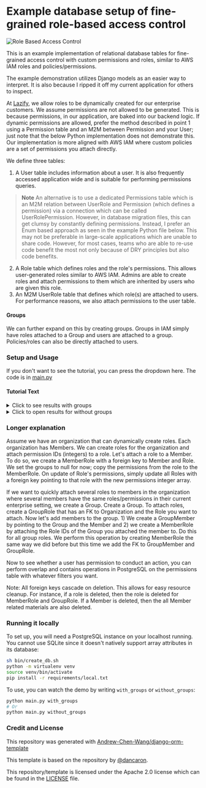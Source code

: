 # Example database setup of fine-grained role-based access control

![Role Based Access Control](https://user-images.githubusercontent.com/60190294/217440446-80a80c1b-c657-42ef-91a0-95acf02fb8cd.png)

This is an example implementation of relational database tables for
fine-grained access control with custom permissions and roles, similar to AWS IAM
roles and policies/permissions.

The example demonstration utilizes Django models as an easier way to interpret.
It is also because I ripped it off my current application for others to inspect.

At [Lazify](https://lazify.ai), we allow roles to be dynamically created for
our enterprise customers. We assume permissions are not allowed to be generated.
This is because permissions, in our application, are baked into our backend logic.
If dynamic permissions are allowed, prefer the method described in point 1 using
a Permission table and an M2M between Permission and your User; just
note that the below Python implementation does not demonstrate this. Our implementation
is more aligned with AWS IAM where custom policies are a set of permissions you
attach directly.

We define three tables:
1. A User table includes information about a user. It is also frequently
accessed application wide and is suitable for performing permissions queries.

> **Note** An alternative is to use a dedicated Permissions table which is an M2M
> relation between UserRole and Permission (which defines a permission) via a connection
> which can be called UserRolePermission. However, in database migration files,
> this can get clumsy by constantly defining permissions. Instead, I prefer
> an Enum based approach as seen in the example Python file below. This may
> not be preferable in large-scale applications which are unable to share
> code. However, for most cases, teams who are able to re-use code benefit
> the most not only because of DRY principles but also code benefits.

2. A Role table which defines roles and the role's permissions. This allows
user-generated roles similar to AWS IAM. Admins are able to create roles and
attach permissions to them which are inherited by users who are given this role.
3. An M2M UserRole table that defines which role(s) are attached to users. For
performance reasons, we also attach permissions to the user table.

#### Groups

We can further expand on this by creating groups. Groups in IAM simply have roles
attached to a Group and users are attached to a group. Policies/roles can also be
directly attached to users.

### Setup and Usage

If you don't want to see the tutorial, you can press the dropdown here.
The code is in [main.py](./main.py)

#### Tutorial Text

<details>
<summary>Click to see results with groups</summary>

```
❯ python main.py with_groups                                                 ─╯
ERROR:  database "testorm" already exists
ERROR:  role "testorm" already exists
GRANT
ERROR:  database "testorm" already exists
ERROR:  role "testorm" already exists
GRANT
(0.006)
            SELECT
                c.relname,
                CASE
                    WHEN c.relispartition THEN 'p'
                    WHEN c.relkind IN ('m', 'v') THEN 'v'
                    ELSE 't'
                END
            FROM pg_catalog.pg_class c
            LEFT JOIN pg_catalog.pg_namespace n ON n.oid = c.relnamespace
            WHERE c.relkind IN ('f', 'm', 'p', 'r', 'v')
                AND n.nspname NOT IN ('pg_catalog', 'pg_toast')
                AND pg_catalog.pg_table_is_visible(c.oid)
        ; args=None; alias=default
(0.001) SELECT "django_migrations"."id", "django_migrations"."app", "django_migrations"."name", "django_migrations"."applied" FROM "django_migrations"; args=(); alias=default
Migrations for 'app':
  app/migrations/0001_initial.py
    - Create model Group
    - Create model GroupRole
    - Create model GroupUser
    - Create model Role
    - Create model User
    - Create model UserRole
    - Add field user to groupuser
    - Add field role to grouprole
(0.005)
            SELECT
                c.relname,
                CASE
                    WHEN c.relispartition THEN 'p'
                    WHEN c.relkind IN ('m', 'v') THEN 'v'
                    ELSE 't'
                END
            FROM pg_catalog.pg_class c
            LEFT JOIN pg_catalog.pg_namespace n ON n.oid = c.relnamespace
            WHERE c.relkind IN ('f', 'm', 'p', 'r', 'v')
                AND n.nspname NOT IN ('pg_catalog', 'pg_toast')
                AND pg_catalog.pg_table_is_visible(c.oid)
        ; args=None; alias=default
(0.000) SELECT "django_migrations"."id", "django_migrations"."app", "django_migrations"."name", "django_migrations"."applied" FROM "django_migrations"; args=(); alias=default
(0.001)
            SELECT
                c.relname,
                CASE
                    WHEN c.relispartition THEN 'p'
                    WHEN c.relkind IN ('m', 'v') THEN 'v'
                    ELSE 't'
                END
            FROM pg_catalog.pg_class c
            LEFT JOIN pg_catalog.pg_namespace n ON n.oid = c.relnamespace
            WHERE c.relkind IN ('f', 'm', 'p', 'r', 'v')
                AND n.nspname NOT IN ('pg_catalog', 'pg_toast')
                AND pg_catalog.pg_table_is_visible(c.oid)
        ; args=None; alias=default
(0.001) SELECT "django_migrations"."id", "django_migrations"."app", "django_migrations"."name", "django_migrations"."applied" FROM "django_migrations"; args=(); alias=default
Operations to perform:
  Apply all migrations: app
Running migrations:
  No migrations to apply.
(0.002)
            SELECT
                c.relname,
                CASE
                    WHEN c.relispartition THEN 'p'
                    WHEN c.relkind IN ('m', 'v') THEN 'v'
                    ELSE 't'
                END
            FROM pg_catalog.pg_class c
            LEFT JOIN pg_catalog.pg_namespace n ON n.oid = c.relnamespace
            WHERE c.relkind IN ('f', 'm', 'p', 'r', 'v')
                AND n.nspname NOT IN ('pg_catalog', 'pg_toast')
                AND pg_catalog.pg_table_is_visible(c.oid)
        ; args=None; alias=default
(0.001)
            SELECT
                c.relname,
                CASE
                    WHEN c.relispartition THEN 'p'
                    WHEN c.relkind IN ('m', 'v') THEN 'v'
                    ELSE 't'
                END
            FROM pg_catalog.pg_class c
            LEFT JOIN pg_catalog.pg_namespace n ON n.oid = c.relnamespace
            WHERE c.relkind IN ('f', 'm', 'p', 'r', 'v')
                AND n.nspname NOT IN ('pg_catalog', 'pg_toast')
                AND pg_catalog.pg_table_is_visible(c.oid)
        ; args=None; alias=default
(0.000) SELECT "django_migrations"."id", "django_migrations"."app", "django_migrations"."name", "django_migrations"."applied" FROM "django_migrations"; args=(); alias=default
Create User
(0.026) INSERT INTO "app_user" ("name") VALUES ('User 1') RETURNING "app_user"."id"; args=('User 1',); alias=default
Creating Group 1
(0.001) INSERT INTO "app_group" ("name") VALUES ('Group 1') RETURNING "app_group"."id"; args=('Group 1',); alias=default
Creating four roles:
Role 1: Can Read, Can Create
Role 2 (has Can Create like Role 1): Can Create, Can Update
Role 3 (completely disjoint from other two roles): Can Delete
Role 4 (completely disjoint from other two roles): Can Rule the World
(0.001) INSERT INTO "app_role" ("name", "permissions") VALUES ('Role 1', ARRAY[1,2]::integer[]) RETURNING "app_role"."id"; args=('Role 1', [1, 2]); alias=default
(0.001) INSERT INTO "app_role" ("name", "permissions") VALUES ('Role 2', ARRAY[2,3]::integer[]) RETURNING "app_role"."id"; args=('Role 2', [2, 3]); alias=default
(0.001) INSERT INTO "app_role" ("name", "permissions") VALUES ('Role 3', ARRAY[4]::integer[]) RETURNING "app_role"."id"; args=('Role 3', [4]); alias=default
(0.001) INSERT INTO "app_role" ("name", "permissions") VALUES ('Role 4', ARRAY[5]::integer[]) RETURNING "app_role"."id"; args=('Role 4', [5]); alias=default
Attaching Role 1, 2, and 3 to the user
(0.003) INSERT INTO "app_userrole" ("user_id", "role_id", "group_role_id", "group_user_id", "permissions") VALUES (7, 25, NULL, NULL, ARRAY[1,2]::integer[]) RETURNING "app_userrole"."id"; args=(7, 25, None, None, [1, 2]); alias=default
(0.001) INSERT INTO "app_userrole" ("user_id", "role_id", "group_role_id", "group_user_id", "permissions") VALUES (7, 26, NULL, NULL, ARRAY[2,3]::integer[]) RETURNING "app_userrole"."id"; args=(7, 26, None, None, [2, 3]); alias=default
(0.001) INSERT INTO "app_userrole" ("user_id", "role_id", "group_role_id", "group_user_id", "permissions") VALUES (7, 27, NULL, NULL, ARRAY[4]::integer[]) RETURNING "app_userrole"."id"; args=(7, 27, None, None, [4]); alias=default
Attaching Role 2, 3, and 4 to the group
(0.028) INSERT INTO "app_grouprole" ("role_id", "group_id") VALUES (26, 4) RETURNING "app_grouprole"."id"; args=(26, 4); alias=default
(0.002) INSERT INTO "app_grouprole" ("role_id", "group_id") VALUES (27, 4) RETURNING "app_grouprole"."id"; args=(27, 4); alias=default
(0.001) INSERT INTO "app_grouprole" ("role_id", "group_id") VALUES (28, 4) RETURNING "app_grouprole"."id"; args=(28, 4); alias=default
----------------------------------------

Let's get user 1's permissions (in Python, I've converted it into a set)
(0.001) SELECT "app_userrole"."permissions" FROM "app_userrole" WHERE "app_userrole"."user_id" = 7; args=(7,); alias=default
{1, 2, 3, 4}
In Python, we use an IntEnum to represent permissions so that we can get a textual representation of a permission while storing small integers in the database
----------------------------------------

Let's attach User 1 to Group 1
(0.002) INSERT INTO "app_groupuser" ("user_id", "group_id") VALUES (7, 4) RETURNING "app_groupuser"."id"; args=(7, 4); alias=default
We also need to attach the group's roles to the user
Get group roles
(0.002) SELECT "app_grouprole"."id", "app_grouprole"."role_id", "app_role"."permissions" FROM "app_grouprole" INNER JOIN "app_role" ON ("app_grouprole"."role_id" = "app_role"."id") WHERE "app_grouprole"."group_id" = 4; args=(4,); alias=default
Attach group roles to the user via the UserRole table. Note that we attach the group role id to the user role. This allows for a cascading deletion effect if a group role is deleted.
(0.001) INSERT INTO "app_userrole" ("user_id", "role_id", "group_role_id", "group_user_id", "permissions") VALUES (7, 26, 10, 4, ARRAY[2,3]::integer[]), (7, 27, 11, 4, ARRAY[4]::integer[]), (7, 28, 12, 4, ARRAY[5]::integer[]) RETURNING "app_userrole"."id"; args=(7, 26, 10, 4, [2, 3], 7, 27, 11, 4, [4], 7, 28, 12, 4, [5]); alias=default
----------------------------------------

Let's get user 1's permissions (in Python, I've converted it into a set)
(0.001) SELECT "app_userrole"."permissions" FROM "app_userrole" WHERE "app_userrole"."user_id" = 7; args=(7,); alias=default
{1, 2, 3, 4, 5}
Let's perform a query to see whether a permission (Can Read) exists for a user
(0.027) SELECT 1 AS "a" FROM "app_userrole" WHERE ("app_userrole"."permissions" && (ARRAY[1])::integer[] AND "app_userrole"."user_id" = 7) LIMIT 1; args=(1, 1, 7); alias=default
User has permission: True
Let's do it for multiple permissions now
(0.001) SELECT 1 AS "a" FROM "app_userrole" WHERE ("app_userrole"."permissions" && (ARRAY[1, 2])::integer[] AND "app_userrole"."user_id" = 7) LIMIT 1; args=(1, 1, 2, 7); alias=default
User has permissions: True
What if we want to see if the user has two permissions? Use contains instead of overlap
(0.001) SELECT 1 AS "a" FROM "app_userrole" WHERE ("app_userrole"."permissions" @> (ARRAY[1, 2])::integer[] AND "app_userrole"."user_id" = 7) LIMIT 1; args=(1, 1, 2, 7); alias=default
User has permissions: True
(0.001) SELECT 1 AS "a" FROM "app_userrole" WHERE ("app_userrole"."permissions" @> (ARRAY[5, 2])::integer[] AND "app_userrole"."user_id" = 7) LIMIT 1; args=(1, 5, 2, 7); alias=default
User has permissions: False
Let's remove a disjoint Role 3 from user
(0.001) DELETE FROM "app_userrole" WHERE ("app_userrole"."group_role_id" IS NULL AND "app_userrole"."role_id" = 27 AND "app_userrole"."user_id" = 7); args=(27, 7); alias=default
Let's see if the user still has the permission
(0.001) SELECT 1 AS "a" FROM "app_userrole" WHERE ("app_userrole"."permissions" && (ARRAY[4])::integer[] AND "app_userrole"."user_id" = 7) LIMIT 1; args=(1, 4, 7); alias=default
User has permission: True
The reason the user still has permission is because the group the user is attached to has the permission. Take note of the SQL DELETE query performed. It explicitly states that the group_id is NULL. This is to ensure the group role that was attached wasn't deleted.
Let's delete the group role and see what happens
(0.001) SELECT "app_grouprole"."id", "app_grouprole"."role_id", "app_grouprole"."group_id" FROM "app_grouprole" WHERE ("app_grouprole"."group_id" = 4 AND "app_grouprole"."role_id" = 27); args=(4, 27); alias=default
(0.001) DELETE FROM "app_userrole" WHERE "app_userrole"."group_role_id" IN (11); args=(11,); alias=default
(0.001) DELETE FROM "app_grouprole" WHERE "app_grouprole"."id" IN (11); args=(11,); alias=default
Let's see if the user still has the permission
(0.001) SELECT 1 AS "a" FROM "app_userrole" WHERE ("app_userrole"."permissions" && (ARRAY[4])::integer[] AND "app_userrole"."user_id" = 7) LIMIT 1; args=(1, 4, 7); alias=default
User has permission: False
The reason the user no longer has permission is because the group role was deleted. The user role was also deleted because the group role was deleted via a database CASCADE.
Let's delete the group and see what happens
(0.001) SELECT "app_group"."id", "app_group"."name" FROM "app_group" WHERE "app_group"."id" = 4; args=(4,); alias=default
(0.001) SELECT "app_grouprole"."id" FROM "app_grouprole" WHERE "app_grouprole"."group_id" IN (4); args=(4,); alias=default
(0.000) SELECT "app_groupuser"."id" FROM "app_groupuser" WHERE "app_groupuser"."group_id" IN (4); args=(4,); alias=default
(0.001) DELETE FROM "app_userrole" WHERE "app_userrole"."group_role_id" IN (10, 12); args=(10, 12); alias=default
(0.001) DELETE FROM "app_userrole" WHERE "app_userrole"."group_user_id" IN (4); args=(4,); alias=default
(0.001) DELETE FROM "app_grouprole" WHERE "app_grouprole"."id" IN (12, 10); args=(12, 10); alias=default
(0.001) DELETE FROM "app_groupuser" WHERE "app_groupuser"."id" IN (4); args=(4,); alias=default
(0.001) DELETE FROM "app_group" WHERE "app_group"."id" IN (4); args=(4,); alias=default
Let's see if the user still has Role 2's permission
(0.026) SELECT 1 AS "a" FROM "app_userrole" WHERE ("app_userrole"."permissions" && (ARRAY[2, 3])::integer[] AND "app_userrole"."user_id" = 7) LIMIT 1; args=(1, 2, 3, 7); alias=default
Since we directly attached Role 2 to the user, the role and its permissionsare still attached to the user
----------------------------------------

Thanks for going through this tutorial
```

</details>

<details>
<summary>Click to open results for without groups</summary>

```
❯ python main.py without_groups                                              ─╯
ERROR:  database "testorm" already exists
ERROR:  role "testorm" already exists
GRANT
ERROR:  database "testorm" already exists
ERROR:  role "testorm" already exists
GRANT
(0.005)
            SELECT
                c.relname,
                CASE
                    WHEN c.relispartition THEN 'p'
                    WHEN c.relkind IN ('m', 'v') THEN 'v'
                    ELSE 't'
                END
            FROM pg_catalog.pg_class c
            LEFT JOIN pg_catalog.pg_namespace n ON n.oid = c.relnamespace
            WHERE c.relkind IN ('f', 'm', 'p', 'r', 'v')
                AND n.nspname NOT IN ('pg_catalog', 'pg_toast')
                AND pg_catalog.pg_table_is_visible(c.oid)
        ; args=None; alias=default
(0.001) SELECT "django_migrations"."id", "django_migrations"."app", "django_migrations"."name", "django_migrations"."applied" FROM "django_migrations"; args=(); alias=default
Migrations for 'app':
  app/migrations/0001_initial.py
    - Create model Role
    - Create model User
    - Create model UserRole
(0.002)
            SELECT
                c.relname,
                CASE
                    WHEN c.relispartition THEN 'p'
                    WHEN c.relkind IN ('m', 'v') THEN 'v'
                    ELSE 't'
                END
            FROM pg_catalog.pg_class c
            LEFT JOIN pg_catalog.pg_namespace n ON n.oid = c.relnamespace
            WHERE c.relkind IN ('f', 'm', 'p', 'r', 'v')
                AND n.nspname NOT IN ('pg_catalog', 'pg_toast')
                AND pg_catalog.pg_table_is_visible(c.oid)
        ; args=None; alias=default
(0.001) SELECT "django_migrations"."id", "django_migrations"."app", "django_migrations"."name", "django_migrations"."applied" FROM "django_migrations"; args=(); alias=default
(0.001)
            SELECT
                c.relname,
                CASE
                    WHEN c.relispartition THEN 'p'
                    WHEN c.relkind IN ('m', 'v') THEN 'v'
                    ELSE 't'
                END
            FROM pg_catalog.pg_class c
            LEFT JOIN pg_catalog.pg_namespace n ON n.oid = c.relnamespace
            WHERE c.relkind IN ('f', 'm', 'p', 'r', 'v')
                AND n.nspname NOT IN ('pg_catalog', 'pg_toast')
                AND pg_catalog.pg_table_is_visible(c.oid)
        ; args=None; alias=default
(0.001) SELECT "django_migrations"."id", "django_migrations"."app", "django_migrations"."name", "django_migrations"."applied" FROM "django_migrations"; args=(); alias=default
Operations to perform:
  Apply all migrations: app
Running migrations:
  No migrations to apply.
(0.022)
            SELECT
                c.relname,
                CASE
                    WHEN c.relispartition THEN 'p'
                    WHEN c.relkind IN ('m', 'v') THEN 'v'
                    ELSE 't'
                END
            FROM pg_catalog.pg_class c
            LEFT JOIN pg_catalog.pg_namespace n ON n.oid = c.relnamespace
            WHERE c.relkind IN ('f', 'm', 'p', 'r', 'v')
                AND n.nspname NOT IN ('pg_catalog', 'pg_toast')
                AND pg_catalog.pg_table_is_visible(c.oid)
        ; args=None; alias=default
(0.001)
            SELECT
                c.relname,
                CASE
                    WHEN c.relispartition THEN 'p'
                    WHEN c.relkind IN ('m', 'v') THEN 'v'
                    ELSE 't'
                END
            FROM pg_catalog.pg_class c
            LEFT JOIN pg_catalog.pg_namespace n ON n.oid = c.relnamespace
            WHERE c.relkind IN ('f', 'm', 'p', 'r', 'v')
                AND n.nspname NOT IN ('pg_catalog', 'pg_toast')
                AND pg_catalog.pg_table_is_visible(c.oid)
        ; args=None; alias=default
(0.001) SELECT "django_migrations"."id", "django_migrations"."app", "django_migrations"."name", "django_migrations"."applied" FROM "django_migrations"; args=(); alias=default
Create User
(0.002) INSERT INTO "app_user" ("name") VALUES ('User 1') RETURNING "app_user"."id"; args=('User 1',); alias=default
Creating four roles:
Role 1: Can Read, Can Create
Role 2 (has Can Create like Role 1): Can Create, Can Update
Role 3 (completely disjoint from other two roles): Can Delete
Role 4 (completely disjoint from other two roles): Can Rule the World
(0.001) INSERT INTO "app_role" ("name", "permissions") VALUES ('Role 1', ARRAY[1,2]::integer[]) RETURNING "app_role"."id"; args=('Role 1', [1, 2]); alias=default
(0.001) INSERT INTO "app_role" ("name", "permissions") VALUES ('Role 2', ARRAY[2,3]::integer[]) RETURNING "app_role"."id"; args=('Role 2', [2, 3]); alias=default
(0.001) INSERT INTO "app_role" ("name", "permissions") VALUES ('Role 3', ARRAY[4]::integer[]) RETURNING "app_role"."id"; args=('Role 3', [4]); alias=default
(0.001) INSERT INTO "app_role" ("name", "permissions") VALUES ('Role 4', ARRAY[5]::integer[]) RETURNING "app_role"."id"; args=('Role 4', [5]); alias=default
Attaching Role 1, 2, and 3 to the user
(0.003) INSERT INTO "app_userrole" ("user_id", "role_id", "permissions") VALUES (6, 21, ARRAY[1,2]::integer[]) RETURNING "app_userrole"."id"; args=(6, 21, [1, 2]); alias=default
(0.001) INSERT INTO "app_userrole" ("user_id", "role_id", "permissions") VALUES (6, 22, ARRAY[2,3]::integer[]) RETURNING "app_userrole"."id"; args=(6, 22, [2, 3]); alias=default
(0.001) INSERT INTO "app_userrole" ("user_id", "role_id", "permissions") VALUES (6, 23, ARRAY[4]::integer[]) RETURNING "app_userrole"."id"; args=(6, 23, [4]); alias=default
Let's see if the user has Role 4 (disjoint from other roles) permissions
(0.024) SELECT 1 AS "a" FROM "app_userrole" WHERE ("app_userrole"."permissions" && (ARRAY[5])::integer[] AND "app_userrole"."user_id" = 6) LIMIT 1; args=(1, 5, 6); alias=default
User has permission: False
Let's see if the user has one of the permissions from Role 1 that no other role has (Can Read)
(0.001) SELECT 1 AS "a" FROM "app_userrole" WHERE ("app_userrole"."permissions" && (ARRAY[1])::integer[] AND "app_userrole"."user_id" = 6) LIMIT 1; args=(1, 1, 6); alias=default
User has permission: True
What if we want to see if the user has two permissions? Use contains instead of overlap
(0.001) SELECT 1 AS "a" FROM "app_userrole" WHERE ("app_userrole"."permissions" @> (ARRAY[1, 2])::integer[] AND "app_userrole"."user_id" = 6) LIMIT 1; args=(1, 1, 2, 6); alias=default
User has permissions: True
(0.000) SELECT 1 AS "a" FROM "app_userrole" WHERE ("app_userrole"."permissions" @> (ARRAY[5, 2])::integer[] AND "app_userrole"."user_id" = 6) LIMIT 1; args=(1, 5, 2, 6); alias=default
User has permissions: False
Let's see if the user has one of the permissions from Role 1 and 2 (Can Create)
(0.000) SELECT 1 AS "a" FROM "app_userrole" WHERE ("app_userrole"."permissions" && (ARRAY[2])::integer[] AND "app_userrole"."user_id" = 6) LIMIT 1; args=(1, 2, 6); alias=default
User has permission: True
----------------------------------------

Thanks for going through this tutorial
```

</details>

### Longer explanation

Assume we have an organization that can dynamically create roles. Each organization has Members. We can create roles for the organization and attach permission IDs (integers) to a role. Let's attach a role to a Member. To do so, we create a MemberRole with a foreign key to Member and Role. We set the groups to null for now; copy the permissions from the role to the MemberRole. On update of Role's permissions, simply update all Roles with a foreign key pointing to that role with the new permissions integer array.

If we want to quickly attach several roles to members in the organization where several members have the same roles/permissions in their current enterprise setting, we create a Group. Create a Group. To attach roles, create a GroupRole that has an FK to Organization and the Role you want to attach. Now let's add members to the group. 1) We create a GroupMember by pointing to the Group and the Member and 2) we create a MemberRole by attaching the Role IDs of the Group you attached the member to. Do this for all group roles. We perform this operation by creating MemberRole the same way we did before but this time we add the FK to GroupMember and GroupRole.

Now to see whether a user has permission to conduct an action, you can perform overlap and contains operations in PostgreSQL on the permissions table with whatever filters you want.

Note: All foreign keys cascade on deletion. This allows for easy resource cleanup. For instance, if a role is deleted, then the role is deleted for MemberRole and GroupRole. If a Member is deleted, then the all Member related materials are also deleted.

### Running it locally

To set up, you will need a PostgreSQL instance on your localhost running.
You cannot use SQLite since it doesn't natively support array attributes
in its database:

```bash
sh bin/create_db.sh
python -m virtualenv venv
source venv/bin/activate
pip install -r requirements/local.txt
```

To use, you can watch the demo by writing `with_groups` or `without_groups`:

```bash
python main.py with_groups
# Or
python main.py without_groups
```

### Credit and License

This repository was generated with [Andrew-Chen-Wang/django-orm-template](https://github.com/Andrew-Chen-Wang/django-orm-template)

This template is based on the repository
by [@dancaron](https://github.com/dancaron/Django-ORM).

This repository/template is licensed under the Apache 2.0 license
which can be found in the [LICENSE](./LICENSE) file.
